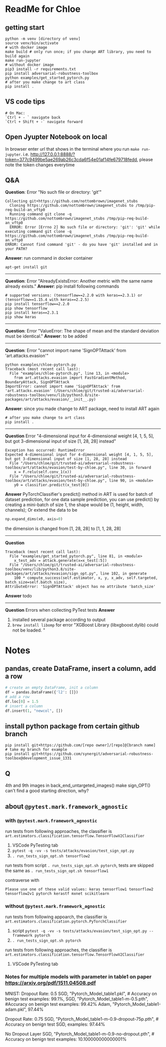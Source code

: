 # ReadMe for Chloe

## getting start
```shell
python -m venv [directory of venv]
source venv/bin/activate
# with docker image
make build # only run once; if you change ART library, you need to build again
make run-jupyter
# without docker image
pip3 install -r requirements.txt
pip install adversarial-robustness-toolbox
python examples/get_started_pytorch.py
# after you make change to art class
pip install .
```
## VS code tips
``` text
# On Mac:
`Ctrl + - ` navigate back
`Ctrl + Shift + -` navigate forward
```
## Open Jyupter Notebook on local

In browser
enter url that shows in the terminal where you run `make run-jupyter`. i.e. http://127.0.0.1:8888/?token=377c9499be5ae269ab26c3cda6f54e01af14fe679718fedd, please note the token changes everytime

## Q&A
**Question**: Error "No such file or directory: 'git'"
```shell
Collecting git+https://github.com/nottombrown/imagenet_stubs
  Cloning https://github.com/nottombrown/imagenet_stubs to /tmp/pip-req-build-an_vftp0
  Running command git clone -q https://github.com/nottombrown/imagenet_stubs /tmp/pip-req-build-an_vftp0
  ERROR: Error [Errno 2] No such file or directory: 'git': 'git' while executing command git clone -q https://github.com/nottombrown/imagenet_stubs /tmp/pip-req-build-an_vftp0
ERROR: Cannot find command 'git' - do you have 'git' installed and in your PATH?
```
**Answer**: run command in docker container
```shell
apt-get install git
```

----
**Question**: Error "AlreadyExistsError: Another metric with the same name already exists."
**Answer**: pip install following commands
```shell
# supported versions: (tensorflow==2.2.0 with keras==2.3.1) or (tensorflow==1.15.4 with keras==2.2.5)
pip install tensorflow==2.2.0
pip show tensorflow
pip install keras==2.3.1
pip show keras
```
----
**Question**: Error "ValueError: The shape of mean and the standard deviation must be identical."
**Answer**: to be added

---

**Question**: Error "cannot import name 'SignOPTAttack' from 'art.attacks.evasion'"
```shell
python examples/chloe-pytorch.py 
Traceback (most recent call last):
  File "examples/chloe-pytorch.py", line 13, in <module>
    from art.attacks.evasion import FastGradientMethod, BoundaryAttack, SignOPTAttack
ImportError: cannot import name 'SignOPTAttack' from 'art.attacks.evasion' (/Users/chloe/git/trusted-ai/adversarial-robustness-toolbox/venv/lib/python3.8/site-packages/art/attacks/evasion/__init__.py)
```
**Answer**: since you made change to ART package, need to install ART again
```shell
# after you make change to art class
pip install .
```
---

**Question** Error "4-dimensional input for 4-dimensional weight [4, 1, 5, 5], but got 3-dimensional input of size [1, 28, 28] instead"
```shell
Exception has occurred: RuntimeError
Expected 4-dimensional input for 4-dimensional weight [4, 1, 5, 5], but got 3-dimensional input of size [1, 28, 28] instead
  File "/Users/chloe/git/trusted-ai/adversarial-robustness-toolbox/art/attacks/evasion/test-by-chloe.py", line 30, in forward
    x = F.relu(self.conv_1(x))
  File "/Users/chloe/git/trusted-ai/adversarial-robustness-toolbox/art/attacks/evasion/test-by-chloe.py", line 90, in <module>
    y0 = classifier.predict(x_test[0])
```
**Answer** PyTorchClassifier's predict() method in ART is used for batch of dataset prediction, for one data sample prediction, you can use predict() by creating a mini-batch of size 1, the shape would be (1, height, width, channels); Or extend the data to be 
```python
np.expand_dims(x0, axis=0)
```
the dimension is changed from [1, 28, 28] to [1, 1, 28, 28]

---
**Question**
```shell
Traceback (most recent call last):
  File "examples/get_started_pytorch.py", line 81, in <module>
    x_test_adv = attack.generate(x=x_test[:5])
  File "/Users/chloe/git/trusted-ai/adversarial-robustness-toolbox/venv/lib/python3.8/site-packages/art/attacks/evasion/sign_opt.py", line 102, in generate
    100 * compute_success(self.estimator, x, y, x_adv, self.targeted, batch_size=self.batch_size),
AttributeError: 'SignOPTAttack' object has no attribute 'batch_size'
```
**Answer**
todo

---
**Question**
Errors when collecting PyTest tests
**Answer**
1. installed several package according to output
2. `brew install libomp` for error "XGBoost Library (libxgboost.dylib) could not be loaded. "

# Notes
## pandas, create DataFrame, insert a column, add a row
```python
# create an empty DataFrame, init a column 
df = pandas.DataFrame({'l2': []}) 
# add a row
df.loc[0] = 1.5
# insert a column 
df.insert(1, "newcol", [])
```

## install python package from certain github branch
```shell
pip install git+https://github.com/[repo owner]/[repo]@[branch name]
# take my branch for example
pip install git+https://github.com/synergit/adversarial-robustness-toolbox@development_issue_1331
```

## Q
4th and 9th images in back_end_untargeted_images() make sign_OPT() can't find a good starting direction, why? 

## about `@pytest.mark.framework_agnostic`
### with `@pytest.mark.framework_agnostic`

run tests from following approaches, the classifier is `art.estimators.classification.tensorflow.TensorFlowV2Classifier` 
1. VSCode PyTesting tab
1. `pytest -q -vv -s tests/attacks/evasion/test_sign_opt.py`
1. `. run_tests_sign_opt.sh tensorflow2`


run tests from script `. run_tests_sign_opt.sh pytorch`, tests are skipped
the same as `. run_tests_sign_opt.sh tensorflow1`

contraverse with 
```
Please use one of these valid values: keras tensorflow1 tensorflow2 tensorflow2v1 pytorch kerastf mxnet scikitlearn
```

### without `@pytest.mark.framework_agnostic`

run tests from following appoarch, the classifier is `art.estimators.classification.pytorch.PyTorchClassifier`
1. script `pytest -q -vv -s tests/attacks/evasion/test_sign_opt.py --framework pytorch`
1. `. run_tests_sign_opt.sh pytorch`


run tests from following approaches, the classifier is `art.estimators.classification.tensorflow.TensorFlowV2Classifier` 
1. VSCode PyTesting tab

### Notes for multiple models with parameter in table1 on paper https://arxiv.org/pdf/1511.04508.pdf
MNIST:
Dropout Rate: 0.5
SGD, "Pytorch_Model_table1.pkl", # Accuracy on benign test examples: 99.1%, 
SGD, "Pytorch_Model_table1-m-0.5.pth", #Accuracy on benign test examples: 99.42%
Adam, "Pytorch_Model_table1-adam.pkl", 97.44%

Dropout Rate: 0.75
SGD, "Pytorch_Model_table1-m-0.9-dropout-75p.pth", # Accuracy on benign test SGD, examples: 97.44%

No Dropout Layer
SGD, "Pytorch_Model_table1-m-0.9-no-dropout.pth", #  Accuracy on benign test examples: 10.100000000000001%